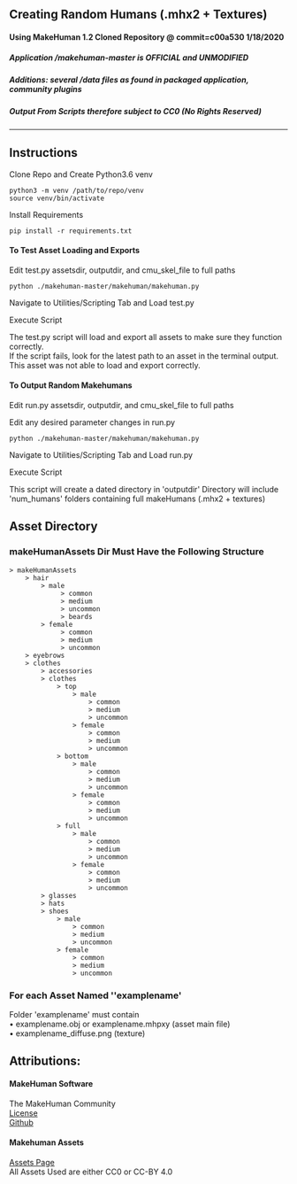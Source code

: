 ## Creating Random Humans (.mhx2 + Textures)
#### Using MakeHuman 1.2 Cloned Repository @ commit=c00a530 1/18/2020
##### Application /makehuman-master is OFFICIAL and UNMODIFIED  
##### Additions: several /data files as found in packaged application, community plugins
##### Output From Scripts therefore subject to CC0 (No Rights Reserved)
<hr>

## Instructions

Clone Repo and Create Python3.6 venv
```
python3 -m venv /path/to/repo/venv
source venv/bin/activate
``` 
Install Requirements
```
pip install -r requirements.txt
```
#### To Test Asset Loading and Exports
Edit test.py assetsdir, outputdir, and cmu_skel_file to full paths
```
python ./makehuman-master/makehuman/makehuman.py
```
Navigate to Utilities/Scripting Tab and Load test.py  

Execute Script

The test.py script will load and export all assets to make sure they function correctly.  
If the script fails, look for the latest path to an asset in the terminal output. This asset was not able to load and export correctly.

#### To Output Random Makehumans
Edit run.py assetsdir, outputdir, and cmu_skel_file to full paths  

Edit any desired parameter changes in run.py
```
python ./makehuman-master/makehuman/makehuman.py
```
Navigate to Utilities/Scripting Tab and Load run.py  

Execute Script

This script will create a dated directory in 'outputdir'
Directory will include 'num_humans' folders containing full makeHumans (.mhx2 + textures)

## Asset Directory
### makeHumanAssets Dir Must Have the Following Structure
    > makeHumanAssets  
        > hair  
            > male
                 > common
                 > medium
                 > uncommon
                 > beards
            > female
                 > common
                 > medium
                 > uncommon
        > eyebrows  
        > clothes
            > accessories  
            > clothes
                > top
                    > male
                        > common
                        > medium
                        > uncommon
                    > female
                        > common
                        > medium
                        > uncommon
                > bottom
                    > male
                        > common
                        > medium
                        > uncommon
                    > female
                        > common
                        > medium
                        > uncommon
                > full  
                    > male
                        > common
                        > medium
                        > uncommon
                    > female
                        > common
                        > medium
                        > uncommon
            > glasses
            > hats  
            > shoes
                > male
                    > common
                    > medium
                    > uncommon
                > female
                    > common
                    > medium
                    > uncommon
            
### For each Asset Named ''examplename'
Folder 'examplename' must contain  
• examplename.obj or examplename.mhpxy (asset main file)  
• examplename_diffuse.png (texture)


## Attributions:  
#### MakeHuman Software  
The MakeHuman Community  
[License](./makehuman-master/LICENSE.md)  
[Github](https://github.com/makehumancommunity/makehuman)

#### Makehuman Assets
[Assets Page](http://www.makehumancommunity.org/content/user_contributed_assets.html)  
All Assets Used are either CC0 or CC-BY 4.0

